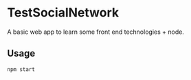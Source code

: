 # TestSocialNetwork
A basic web app to learn some front end technologies + node.

## Usage
``` text
npm start
```